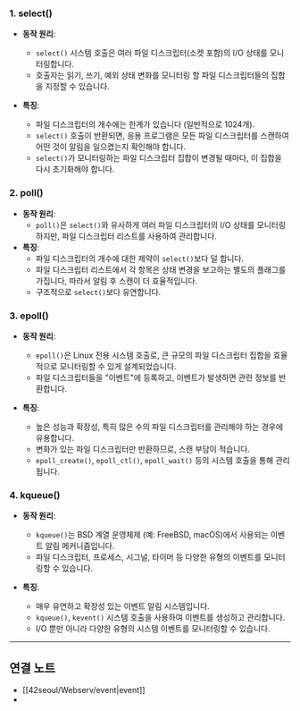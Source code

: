 
### 1. select()

- **동작 원리**:
    
    - `select()` 시스템 호출은 여러 파일 디스크립터(소켓 포함)의 I/O 상태를 모니터링합니다.
    - 호출자는 읽기, 쓰기, 예외 상태 변화를 모니터링 할 파일 디스크립터들의 집합을 지정할 수 있습니다.
- **특징**:
    
    - 파일 디스크립터의 개수에는 한계가 있습니다 (일반적으로 1024개).
    - `select()` 호출이 반환되면, 응용 프로그램은 모든 파일 디스크립터를 스캔하여 어떤 것이 알림을 일으켰는지 확인해야 합니다.
    - `select()`가 모니터링하는 파일 디스크립터 집합이 변경될 때마다, 이 집합을 다시 초기화해야 합니다.

### 2. poll()

- **동작 원리**:
    - `poll()`은 `select()`와 유사하게 여러 파일 디스크립터의 I/O 상태를 모니터링하지만, 파일 디스크립터 리스트를 사용하여 관리합니다.
- **특징**:
    - 파일 디스크립터의 개수에 대한 제약이 `select()`보다 덜 합니다.
    - 파일 디스크립터 리스트에서 각 항목은 상태 변경을 보고하는 별도의 플래그를 가집니다, 따라서 알림 후 스캔이 더 효율적입니다.
    - 구조적으로 `select()`보다 유연합니다.

### 3. epoll()

- **동작 원리**:
    
    - `epoll()`은 Linux 전용 시스템 호출로, 큰 규모의 파일 디스크립터 집합을 효율적으로 모니터링할 수 있게 설계되었습니다.
    - 파일 디스크립터들을 "이벤트"에 등록하고, 이벤트가 발생하면 관련 정보를 반환합니다.
- **특징**:
    
    - 높은 성능과 확장성, 특히 많은 수의 파일 디스크립터를 관리해야 하는 경우에 유용합니다.
    - 변화가 있는 파일 디스크립터만 반환하므로, 스캔 부담이 적습니다.
    - `epoll_create()`, `epoll_ctl()`, `epoll_wait()` 등의 시스템 호출을 통해 관리됩니다.

### 4. kqueue()

- **동작 원리**:
    
    - `kqueue()`는 BSD 계열 운영체제 (예: FreeBSD, macOS)에서 사용되는 이벤트 알림 메커니즘입니다.
    - 파일 디스크립터, 프로세스, 시그널, 타이머 등 다양한 유형의 이벤트를 모니터링할 수 있습니다.
- **특징**:
    
    - 매우 유연하고 확장성 있는 이벤트 알림 시스템입니다.
    - `kqueue()`, `kevent()` 시스템 호출을 사용하여 이벤트를 생성하고 관리합니다.
    - I/O 뿐만 아니라 다양한 유형의 시스템 이벤트를 모니터링할 수 있습니다.

---
## 연결 노트
- [[42seoul/Webserv/event|event]]
- 